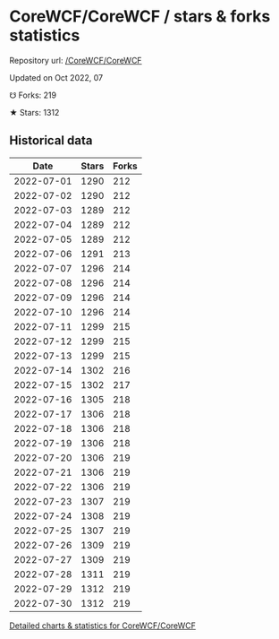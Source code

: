 # CoreWCF/CoreWCF / stars & forks statistics

Repository url: [/CoreWCF/CoreWCF](https://github.com/CoreWCF/CoreWCF)

Updated on Oct 2022, 07

☋ Forks: 219

★ Stars: 1312

## Historical data
| Date | Stars | Forks |
|------|-------|-------|
| 2022-07-01 | 1290 | 212 | 
| 2022-07-02 | 1290 | 212 | 
| 2022-07-03 | 1289 | 212 | 
| 2022-07-04 | 1289 | 212 | 
| 2022-07-05 | 1289 | 212 | 
| 2022-07-06 | 1291 | 213 | 
| 2022-07-07 | 1296 | 214 | 
| 2022-07-08 | 1296 | 214 | 
| 2022-07-09 | 1296 | 214 | 
| 2022-07-10 | 1296 | 214 | 
| 2022-07-11 | 1299 | 215 | 
| 2022-07-12 | 1299 | 215 | 
| 2022-07-13 | 1299 | 215 | 
| 2022-07-14 | 1302 | 216 | 
| 2022-07-15 | 1302 | 217 | 
| 2022-07-16 | 1305 | 218 | 
| 2022-07-17 | 1306 | 218 | 
| 2022-07-18 | 1306 | 218 | 
| 2022-07-19 | 1306 | 218 | 
| 2022-07-20 | 1306 | 219 | 
| 2022-07-21 | 1306 | 219 | 
| 2022-07-22 | 1306 | 219 | 
| 2022-07-23 | 1307 | 219 | 
| 2022-07-24 | 1308 | 219 | 
| 2022-07-25 | 1307 | 219 | 
| 2022-07-26 | 1309 | 219 | 
| 2022-07-27 | 1309 | 219 | 
| 2022-07-28 | 1311 | 219 | 
| 2022-07-29 | 1312 | 219 | 
| 2022-07-30 | 1312 | 219 | 


[Detailed charts & statistics for CoreWCF/CoreWCF](https://reviewgithub.com/rep/CoreWCF/CoreWCF)
